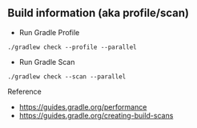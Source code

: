 ## Build information (aka profile/scan)

* Run Gradle Profile
```
./gradlew check --profile --parallel
```

* Run Gradle Scan
```
./gradlew check --scan --parallel
```

Reference
* https://guides.gradle.org/performance
* https://guides.gradle.org/creating-build-scans







